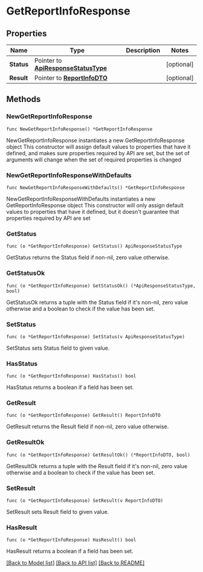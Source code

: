 # GetReportInfoResponse

## Properties

Name | Type | Description | Notes
------------ | ------------- | ------------- | -------------
**Status** | Pointer to [**ApiResponseStatusType**](ApiResponseStatusType.md) |  | [optional] 
**Result** | Pointer to [**ReportInfoDTO**](ReportInfoDTO.md) |  | [optional] 

## Methods

### NewGetReportInfoResponse

`func NewGetReportInfoResponse() *GetReportInfoResponse`

NewGetReportInfoResponse instantiates a new GetReportInfoResponse object
This constructor will assign default values to properties that have it defined,
and makes sure properties required by API are set, but the set of arguments
will change when the set of required properties is changed

### NewGetReportInfoResponseWithDefaults

`func NewGetReportInfoResponseWithDefaults() *GetReportInfoResponse`

NewGetReportInfoResponseWithDefaults instantiates a new GetReportInfoResponse object
This constructor will only assign default values to properties that have it defined,
but it doesn't guarantee that properties required by API are set

### GetStatus

`func (o *GetReportInfoResponse) GetStatus() ApiResponseStatusType`

GetStatus returns the Status field if non-nil, zero value otherwise.

### GetStatusOk

`func (o *GetReportInfoResponse) GetStatusOk() (*ApiResponseStatusType, bool)`

GetStatusOk returns a tuple with the Status field if it's non-nil, zero value otherwise
and a boolean to check if the value has been set.

### SetStatus

`func (o *GetReportInfoResponse) SetStatus(v ApiResponseStatusType)`

SetStatus sets Status field to given value.

### HasStatus

`func (o *GetReportInfoResponse) HasStatus() bool`

HasStatus returns a boolean if a field has been set.

### GetResult

`func (o *GetReportInfoResponse) GetResult() ReportInfoDTO`

GetResult returns the Result field if non-nil, zero value otherwise.

### GetResultOk

`func (o *GetReportInfoResponse) GetResultOk() (*ReportInfoDTO, bool)`

GetResultOk returns a tuple with the Result field if it's non-nil, zero value otherwise
and a boolean to check if the value has been set.

### SetResult

`func (o *GetReportInfoResponse) SetResult(v ReportInfoDTO)`

SetResult sets Result field to given value.

### HasResult

`func (o *GetReportInfoResponse) HasResult() bool`

HasResult returns a boolean if a field has been set.


[[Back to Model list]](../README.md#documentation-for-models) [[Back to API list]](../README.md#documentation-for-api-endpoints) [[Back to README]](../README.md)


